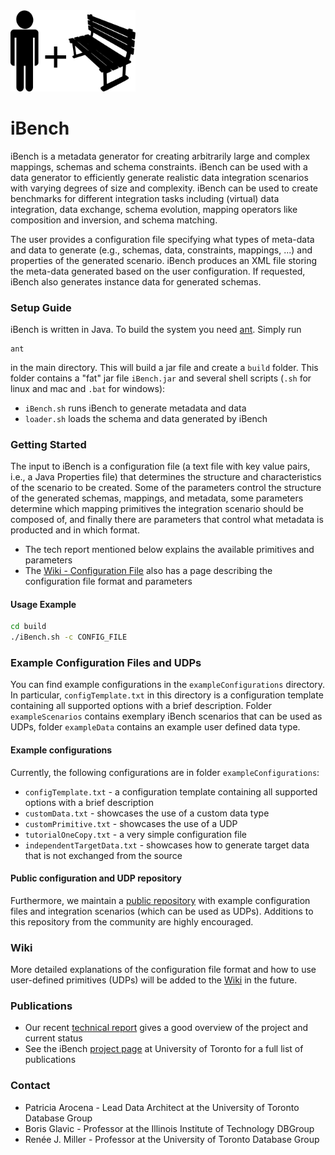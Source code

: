 <img src="https://github.com/RJMillerLab/ibench/blob/master/docs/images/ibenchlogo.png" alt="GProM Logo" width="200"/>

# iBench #

iBench is a metadata generator for creating arbitrarily large and complex mappings, schemas and schema constraints. iBench can be used with a data generator to efficiently generate realistic data integration scenarios with varying degrees of size and complexity. iBench can be used to create benchmarks for different integration tasks including (virtual) data integration, data exchange, schema evolution, mapping operators like composition and inversion, and schema matching.

The user provides a configuration file specifying what types of meta-data and data to generate (e.g., schemas, data, constraints, mappings, ...) and properties of the generated scenario. iBench produces an XML file storing the meta-data generated based on the user configuration. If requested, iBench also generates instance data for generated schemas.

### Setup Guide ###

iBench is written in Java. To build the system you need [ant](http://ant.apache.org/). Simply run 

```
ant
```

in the main directory. This will build a jar file and create a `build` folder. This folder contains a "fat" jar file `iBench.jar` and several shell scripts (`.sh` for linux and mac and `.bat` for windows):

* `iBench.sh` runs iBench to generate metadata and data
* `loader.sh` loads the schema and data generated by iBench

### Getting Started ###

The input to iBench is a configuration file (a text file with key value pairs, i.e., a Java Properties file) that determines the structure and characteristics of the scenario to be created. Some of the parameters control the structure of the generated schemas, mappings, and metadata, some parameters determine which mapping primitives the integration scenario should be composed of, and finally there are parameters that control what metadata is producted and in which format.

* The tech report mentioned below explains the available primitives and parameters
* The [Wiki - Configuration File](https://github.com/RJMillerLab/ibench/wiki/ConfigurationFile) also has a page describing the configuration file format and parameters 

#### Usage Example


```sh
cd build
./iBench.sh -c CONFIG_FILE
```

### Example Configuration Files and UDPs ###

You can find example configurations in the `exampleConfigurations` directory. In particular, `configTemplate.txt` in this directory is a configuration template containing all supported options with a brief description. Folder `exampleScenarios` contains exemplary iBench scenarios that can be used as UDPs, folder `exampleData` contains an example user defined data type.

#### Example configurations

Currently, the following configurations are in folder `exampleConfigurations`:

* `configTemplate.txt` - a configuration template containing all supported options with a brief description
* `customData.txt` - showcases the use of a custom data type
* `customPrimitive.txt` - showcases the use of a UDP
* `tutorialOneCopy.txt` - a very simple configuration file
* `independentTargetData.txt` - showcases how to generate target data that is not exchanged from the source

#### Public configuration and UDP repository

Furthermore, we maintain a [public repository](https://github.com/RJMillerLab/ibenchScenarioCollection) with example configuration files and integration scenarios (which can be used as UDPs). Additions to this repository from the community are highly encouraged.

### Wiki ###

More detailed explanations of the configuration file format and how to use user-defined primitives (UDPs) will be added to the [Wiki](https://github.com/RJMillerLab/ibench/wiki) in the future.

### Publications ###

* Our recent [technical report](http://dblab.cs.toronto.edu/project/iBench/docs/iBench-TR-2015.pdf) gives a good overview of the project and current status
* See the iBench [project page](http://dblab.cs.toronto.edu/project/iBench/) at University of Toronto for a full list of publications

### Contact ###

* Patricia Arocena - Lead Data Architect at the University of Toronto Database Group
* Boris Glavic - Professor at the Illinois Institute of Technology DBGroup
* Renée J. Miller - Professor at the University of Toronto Database Group
